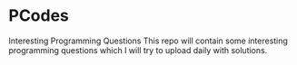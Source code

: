 # PCodes
Interesting Programming Questions
This repo will contain some interesting programming questions which I will try to upload daily with solutions.
